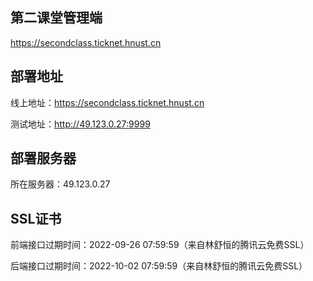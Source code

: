## 第二课堂管理端

<https://secondclass.ticknet.hnust.cn>

## 部署地址

线上地址：<https://secondclass.ticknet.hnust.cn>

测试地址：<http://49.123.0.27:9999>

## 部署服务器

所在服务器：49.123.0.27

## SSL证书

前端接口过期时间：2022-09-26 07:59:59（来自林舒恒的腾讯云免费SSL）

后端接口过期时间：2022-10-02 07:59:59（来自林舒恒的腾讯云免费SSL）

